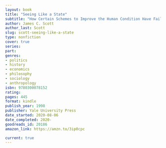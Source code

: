 ```yaml
---
layout: book
title: "Seeing Like a State"
subtitle: "How Certain Schemes to Improve the Human Condition Have Failed"
author: James C. Scott
author_last: Scott
slug: scott-seeing-like-a-state
type: nonfiction
cover: true
series: 
part: 
genres:
- politics
- history
- economics
- philosophy
- sociology
- anthropology
isbn: 9780300078152
rating: 
pages: 445
format: kindle
publish_year: 1998
publisher: Yale University Press
date_started: 2020-08-06
date_completed: 2020-
goodreads_id: 20186
amazon_link: https://amzn.to/3ip0cpc

current: true
---
```

